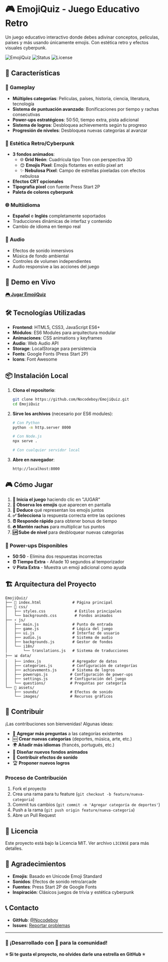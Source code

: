 # 🎮 EmojiQuiz - Juego Educativo Retro

Un juego educativo interactivo donde debes adivinar conceptos, películas, países y más usando únicamente emojis. Con estética retro y efectos visuales cyberpunk.

![EmojiQuiz](https://img.shields.io/badge/Version-1.0.2-blue) ![Status](https://img.shields.io/badge/Status-Live-brightgreen) ![License](https://img.shields.io/badge/License-MIT-yellow)

## 🌟 Características

### 🎯 **Gameplay**
- **Múltiples categorías**: Películas, países, historia, ciencia, literatura, tecnología
- **Sistema de puntuación avanzado**: Bonificaciones por tiempo y rachas consecutivas
- **Power-ups estratégicos**: 50:50, tiempo extra, pista adicional
- **Sistema de logros**: Desbloquea achievements según tu progreso
- **Progresión de niveles**: Desbloquea nuevas categorías al avanzar

### 🎨 **Estética Retro/Cyberpunk**
- **3 fondos animados**:
  - 🌐 **Grid Neón**: Cuadrícula tipo Tron con perspectiva 3D
  - 😊 **Emojis Pixel**: Emojis flotantes en estilo pixel art
  - ✨ **Nebulosa Pixel**: Campo de estrellas pixeladas con efectos nebulosa
- **Efectos CRT opcionales**
- **Tipografía pixel** con fuente Press Start 2P
- **Paleta de colores cyberpunk**

### 🌐 **Multiidioma**
- **Español** e **Inglés** completamente soportados
- Traducciones dinámicas de interfaz y contenido
- Cambio de idioma en tiempo real

### 🎵 **Audio**
- Efectos de sonido inmersivos
- Música de fondo ambiental
- Controles de volumen independientes
- Audio responsive a las acciones del juego

## 🚀 Demo en Vivo

**[🎮 Jugar EmojiQuiz](https://emojiquiz.vercel.app)**

## 🛠️ Tecnologías Utilizadas

- **Frontend**: HTML5, CSS3, JavaScript ES6+
- **Módulos**: ES6 Modules para arquitectura modular
- **Animaciones**: CSS animations y keyframes
- **Audio**: Web Audio API
- **Storage**: LocalStorage para persistencia
- **Fonts**: Google Fonts (Press Start 2P)
- **Icons**: Font Awesome

## 📦 Instalación Local

1. **Clona el repositorio**:
   ```bash
   git clone https://github.com/Nocodeboy/EmojiQuiz.git
   cd EmojiQuiz
   ```

2. **Sirve los archivos** (necesario por ES6 modules):
   ```bash
   # Con Python
   python -m http.server 8000
   
   # Con Node.js
   npx serve .
   
   # Con cualquier servidor local
   ```

3. **Abre en navegador**:
   ```
   http://localhost:8000
   ```

## 🎮 Cómo Jugar

1. **🚀 Inicia el juego** haciendo clic en "JUGAR"
2. **👀 Observa los emojis** que aparecen en pantalla
3. **🤔 Deduce** qué representan los emojis juntos
4. **✅ Selecciona** la respuesta correcta entre las opciones
5. **⏰ Responde rápido** para obtener bonus de tiempo
6. **🔥 Mantén rachas** para multiplicar tus puntos
7. **🆙 Sube de nivel** para desbloquear nuevas categorías

### 💪 Power-ups Disponibles

- **50:50** - Elimina dos respuestas incorrectas
- **⏰ Tiempo Extra** - Añade 10 segundos al temporizador
- **💡 Pista Extra** - Muestra un emoji adicional como ayuda

## 🏗️ Arquitectura del Proyecto

```
EmojiQuiz/
├── 📄 index.html              # Página principal
├── 🎨 css/
│   ├── styles.css             # Estilos principales
│   └── backgrounds.css        # Fondos animados
├── ⚡ js/
│   ├── main.js               # Punto de entrada
│   ├── game.js               # Lógica del juego
│   ├── ui.js                 # Interfaz de usuario
│   ├── audio.js              # Sistema de audio
│   ├── backgrounds.js        # Gestor de fondos
│   └── i18n/
│       └── translations.js   # Sistema de traducciones
├── 📊 data/
│   ├── index.js              # Agregador de datos
│   ├── categories.js         # Configuración de categorías
│   ├── achievements.js       # Sistema de logros
│   ├── powerups.js          # Configuración de power-ups
│   ├── settings.js          # Configuración del juego
│   └── questions/           # Preguntas por categoría
└── 🎵 assets/
    ├── sounds/              # Efectos de sonido
    └── images/              # Recursos gráficos
```

## 🤝 Contribuir

¡Las contribuciones son bienvenidas! Algunas ideas:

- 📝 **Agregar más preguntas** a las categorías existentes
- 🆕 **Crear nuevas categorías** (deportes, música, arte, etc.)
- 🌍 **Añadir más idiomas** (francés, portugués, etc.)
- 🎨 **Diseñar nuevos fondos animados**
- 🎵 **Contribuir efectos de sonido**
- 🏆 **Proponer nuevos logros**

### Proceso de Contribución

1. Fork el proyecto
2. Crea una rama para tu feature (`git checkout -b feature/nueva-categoria`)
3. Commit tus cambios (`git commit -m 'Agregar categoría de deportes'`)
4. Push a la rama (`git push origin feature/nueva-categoria`)
5. Abre un Pull Request

## 📝 Licencia

Este proyecto está bajo la Licencia MIT. Ver archivo `LICENSE` para más detalles.

## 🙏 Agradecimientos

- **Emojis**: Basado en Unicode Emoji Standard
- **Sonidos**: Efectos de sonido retro/arcade
- **Fuentes**: Press Start 2P de Google Fonts
- **Inspiración**: Clásicos juegos de trivia y estética cyberpunk

## 📞 Contacto

- **GitHub**: [@Nocodeboy](https://github.com/Nocodeboy)
- **Issues**: [Reportar problemas](https://github.com/Nocodeboy/EmojiQuiz/issues)

---

### 🎯 ¡Desarrollado con 💖 para la comunidad!

**⭐ Si te gusta el proyecto, no olvides darle una estrella en GitHub ⭐**